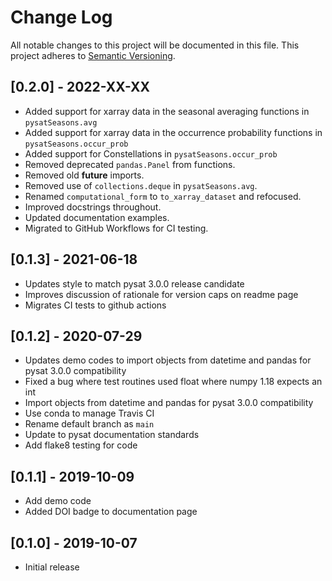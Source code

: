 # Change Log
All notable changes to this project will be documented in this file.
This project adheres to [Semantic Versioning](http://semver.org/).

## [0.2.0] - 2022-XX-XX
- Added support for xarray data in the seasonal averaging functions in `pysatSeasons.avg`
- Added support for xarray data in the occurrence probability functions in `pysatSeasons.occur_prob`
- Added support for Constellations in `pysatSeasons.occur_prob`
- Removed deprecated `pandas.Panel` from functions.
- Removed old __future__ imports.
- Removed use of `collections.deque` in `pysatSeasons.avg`.
- Renamed `computational_form` to `to_xarray_dataset` and refocused.
- Improved docstrings throughout.
- Updated documentation examples.
- Migrated to GitHub Workflows for CI testing.

## [0.1.3] - 2021-06-18
- Updates style to match pysat 3.0.0 release candidate
- Improves discussion of rationale for version caps on readme page
- Migrates CI tests to github actions

## [0.1.2] - 2020-07-29
- Updates demo codes to import objects from datetime and pandas for pysat 3.0.0 compatibility
- Fixed a bug where test routines used float where numpy 1.18 expects an int
- Import objects from datetime and pandas for pysat 3.0.0 compatibility
- Use conda to manage Travis CI
- Rename default branch as `main`
- Update to pysat documentation standards
- Add flake8 testing for code

## [0.1.1] - 2019-10-09
- Add demo code
- Added DOI badge to documentation page

## [0.1.0] - 2019-10-07
- Initial release
